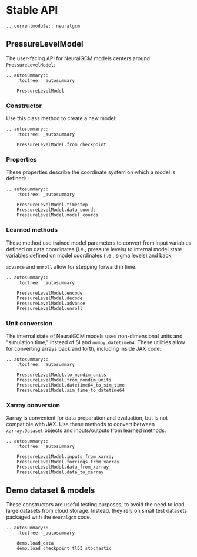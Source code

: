 # Stable API

```{eval-rst}
.. currentmodule:: neuralgcm
```

## PressureLevelModel

The user-facing API for NeuralGCM models centers around `PressureLevelModel`:

```{eval-rst}
.. autosummary::
    :toctree: _autosummary

    PressureLevelModel
```

### Constructor

Use this class method to create a new model:

```{eval-rst}
.. autosummary::
    :toctree: _autosummary

    PressureLevelModel.from_checkpoint
```

### Properties

These properties describe the coordinate system on which a model is defined:

```{eval-rst}
.. autosummary::
    :toctree: _autosummary

    PressureLevelModel.timestep
    PressureLevelModel.data_coords
    PressureLevelModel.model_coords
```

### Learned methods

These method use trained model parameters to convert from input variables
defined on data coordinates (i.e., pressure levels) to internal model state
variables defined on model coordinates (i.e., sigma levels) and back.

`advance` and `unroll` allow for stepping forward in time.

```{eval-rst}
.. autosummary::
    :toctree: _autosummary

    PressureLevelModel.encode
    PressureLevelModel.decode
    PressureLevelModel.advance
    PressureLevelModel.unroll
```

### Unit conversion

The internal state of NeuralGCM models uses non-dimensional units and
"simulation time," instead of SI and `numpy.datetime64`. These utilities allow
for converting arrays back and forth, including inside JAX code:

```{eval-rst}
.. autosummary::
    :toctree: _autosummary

    PressureLevelModel.to_nondim_units
    PressureLevelModel.from_nondim_units
    PressureLevelModel.datetime64_to_sim_time
    PressureLevelModel.sim_time_to_datetime64
```

### Xarray conversion

Xarray is convenient for data preparation and evaluation, but is not compatible
with JAX. Use these methods to convert between `xarray.Dataset` objects and
inputs/outputs from learned methods:

```{eval-rst}
.. autosummary::
    :toctree: _autosummary

    PressureLevelModel.inputs_from_xarray
    PressureLevelModel.forcings_from_xarray
    PressureLevelModel.data_from_xarray
    PressureLevelModel.data_to_xarray
```

## Demo dataset & models

These constructors are useful testing purposes, to avoid the need to load large
datasets from cloud storage. Instead, they rely on small test datasets packaged
with the `neuralgcm` code.

```{eval-rst}
.. autosummary::
    :toctree: _autosummary

    demo.load_data
    demo.load_checkpoint_tl63_stochastic
```
